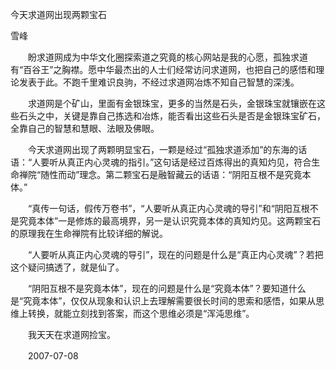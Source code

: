 今天求道网出现两颗宝石

雪峰


　　盼求道网成为中华文化圈探索道之究竟的核心网站是我的心愿，孤独求道有“百谷王”之胸襟。愿中华最杰出的人士们经常访问求道网，也把自己的感悟和理论发表于此。不跑千里难识良驹，不经过求道网冶炼不知自己智慧的深浅。

　　求道网是个矿山，里面有金银珠宝，更多的当然是石头，金银珠宝就镶嵌在这些石头之中，关键是靠自己拣选和冶炼，能否看出这些石头是否是金银珠宝矿石，全靠自己的智慧和慧眼、法眼及佛眼。

　　今天求道网出现了两颗明显宝石，一颗是经过“孤独求道添加”的东海的话语：“人要听从真正内心灵魂的指引。”这句话是经过百炼得出的真知灼见，符合生命禅院“随性而动”理念。第二颗宝石是融智藏云的话语：“阴阳互根不是究竟本体。”

　　“真传一句话，假传万卷书”，“人要听从真正内心灵魂的导引”和“阴阳互根不是究竟本体”一是修炼的最高境界，另一是认识究竟本体的真知灼见。这两颗宝石的原理我在生命禅院有比较详细的解说。

　　“人要听从真正内心灵魂的导引”，现在的问题是什么是“真正内心灵魂”？若把这个疑问搞透了，就是仙了。

　　“阴阳互根不是究竟本体”，现在的问题是什么是“究竟本体”？要知道什么是“究竟本体”，仅仅从现象和认识上去理解需要很长时间的思索和感悟，如果从思维上转换，就能立刻找到答案，而这个思维必须是“浑沌思维”。

　　我天天在求道网捡宝。

　　2007-07-08



